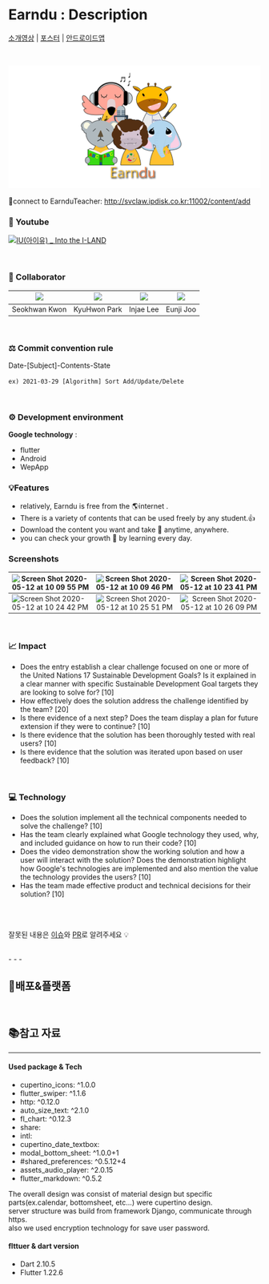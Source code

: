 # Earndu : Description


[소개영상](https://www.youtube.com/) | [포스터](https://drive.google.com/) | [안드로이드앱](https://drive.google.com)

<br/>

<p align="center">
<img width="600" alt="none" src="rdImage/earndu.png"> 
</p>

📝connect to EarnduTeacher: http://svclaw.ipdisk.co.kr:11002/content/add
### 🎥 Youtube

[![IU(아이유) _ Into the I-LAND](http://img.youtube.com/vi/QYNwbZHmh8g/0.jpg)](https://youtu.be/QYNwbZHmh8g?t=0s)


<br/>

### 📌 Collaborator

|[<img src="https://avatars.githubusercontent.com/u/63346802?v=4" width="100">](https://github.com/Seokhwan-Kwon)|[<img src="https://avatars.githubusercontent.com/u/46339857?v=4" width="100">](https://github.com/svclaw2000)|[<img src="https://avatars.githubusercontent.com/u/59018852?v=4" width="100">](https://github.com/ingkoon)|[<img src="https://avatars.githubusercontent.com/u/37266170?v=4" width="100">](https://github.com/junji9072)|
|:--:|:--:|:--:|:--:|
|Seokhwan Kwon|KyuHwon Park|Injae Lee|Eunji Joo|


<br/>

### ⚖️ Commit convention rule

Date-[Subject]-Contents-State

`ex) 2021-03-29 [Algorithm] Sort Add/Update/Delete`


<br/>

### ⚙️ Development environment
**Google technology** :
- flutter
- Android
- WepApp

### 💡Features
* relatively, Earndu is free from the 🌎internet .
* There is a variety of contents that can be used freely by any student.👍
* Download the content you want and take 📔 anytime, anywhere.
* you can check your growth 💪 by learning every day.

### Screenshots

| <img width="407" alt="Screen Shot 2020-05-12 at 10 09 55 PM" src="https://user-images.githubusercontent.com/33794732/81696368-c4758080-949e-11ea-8f37-3ebf2e025a6f.png">  | <img width="409" alt="Screen Shot 2020-05-12 at 10 09 46 PM" src="https://user-images.githubusercontent.com/33794732/81698062-72355f00-94a0-11ea-8e01-6b3219fdbb1e.png"> | <img width="410" alt="Screen Shot 2020-05-12 at 10 23 41 PM" src="https://user-images.githubusercontent.com/33794732/81696995-9e9cab80-949f-11ea-9f02-f5fcbd500666.png"> |
|---|:---:|---:|
| <img width="408" alt="Screen Shot 2020-05-12 at 10 24 42 PM" src="https://user-images.githubusercontent.com/33794732/81697001-9fcdd880-949f-11ea-8e39-0fcae525f076.png"> | <img width="409" alt="Screen Shot 2020-05-12 at 10 25 51 PM" src="https://user-images.githubusercontent.com/33794732/81697004-a0666f00-949f-11ea-99cd-2d0878e751ce.png"> | <img width="407" alt="Screen Shot 2020-05-12 at 10 26 09 PM" src="https://user-images.githubusercontent.com/33794732/81697006-a0ff0580-949f-11ea-971a-accc783322b0.png"> |


<br/>

### 📈 Impact

- Does the entry establish a clear challenge focused on one or more of the United Nations 17 Sustainable Development Goals? Is it explained in a clear manner with specific Sustainable Development Goal targets they are looking to solve for? [10]
- How effectively does the solution address the challenge identified by the team? [20]
- Is there evidence of a next step? Does the team display a plan for future extension if they were to continue? [10]
- Is there evidence that the solution has been thoroughly tested with real users? [10]
- Is there evidence that the solution was iterated upon based on user feedback? [10]


<br/>

### 💻 Technology

- Does the solution implement all the technical components needed to solve the challenge? [10]
- Has the team clearly explained what Google technology they used, why, and included guidance on how to run their code? [10]
- Does the video demonstration show the working solution and how a user will interact with the solution?
Does the demonstration highlight how Google's technologies are implemented and also mention the value the technology provides the users? [10]
- Has the team made effective product and technical decisions for their solution? [10]




<br/><br/>

잘못된 내용은 [이슈](https://github.com/Earndu/Earndu/issues)와 [PR](https://github.com/Earndu/Earndu/pulls)로 알려주세요 💡

<br/>
- - -

## 🚀배포&플랫폼

<br>



## 📚참고 자료

---
#### Used package & Tech
- cupertino_icons: ^1.0.0
- flutter_swiper: ^1.1.6
- http: ^0.12.0
- auto_size_text: ^2.1.0
- fl_chart: ^0.12.3
- share:
- intl:
- cupertino_date_textbox:
- modal_bottom_sheet: ^1.0.0+1
- #shared_preferences: ^0.5.12+4
- assets_audio_player: ^2.0.15
- flutter_markdown: ^0.5.2

The overall design was consist of material design but specific parts(ex.calendar, bottomsheet, etc...) were cupertino design. </br>
server structure was build from framework Django, communicate through https.</br>
also we used encryption technology for save user password.</br>


#### flttuer & dart version
- Dart 2.10.5
- Flutter 1.22.6

